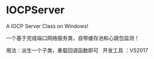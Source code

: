 # IOCPServer
A IOCP Server Class on Windows!

一个基于完成端口网络服务类，自带缓存池和心跳包监测！

用法：派生一个子类，重载回调函数即可
 
开发工具 ：VS2017
